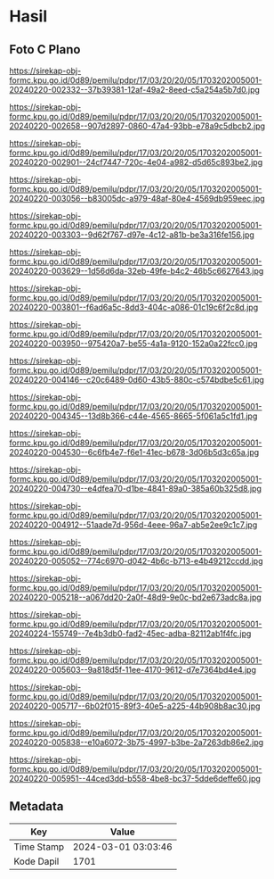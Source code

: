 # Hasil

## Foto C Plano

https://sirekap-obj-formc.kpu.go.id/0d89/pemilu/pdpr/17/03/20/20/05/1703202005001-20240220-002332--37b39381-12af-49a2-8eed-c5a254a5b7d0.jpg

https://sirekap-obj-formc.kpu.go.id/0d89/pemilu/pdpr/17/03/20/20/05/1703202005001-20240220-002658--907d2897-0860-47a4-93bb-e78a9c5dbcb2.jpg

https://sirekap-obj-formc.kpu.go.id/0d89/pemilu/pdpr/17/03/20/20/05/1703202005001-20240220-002901--24cf7447-720c-4e04-a982-d5d65c893be2.jpg

https://sirekap-obj-formc.kpu.go.id/0d89/pemilu/pdpr/17/03/20/20/05/1703202005001-20240220-003056--b83005dc-a979-48af-80e4-4569db959eec.jpg

https://sirekap-obj-formc.kpu.go.id/0d89/pemilu/pdpr/17/03/20/20/05/1703202005001-20240220-003303--9d62f767-d97e-4c12-a81b-be3a316fe156.jpg

https://sirekap-obj-formc.kpu.go.id/0d89/pemilu/pdpr/17/03/20/20/05/1703202005001-20240220-003629--1d56d6da-32eb-49fe-b4c2-46b5c6627643.jpg

https://sirekap-obj-formc.kpu.go.id/0d89/pemilu/pdpr/17/03/20/20/05/1703202005001-20240220-003801--f6ad6a5c-8dd3-404c-a086-01c19c6f2c8d.jpg

https://sirekap-obj-formc.kpu.go.id/0d89/pemilu/pdpr/17/03/20/20/05/1703202005001-20240220-003950--975420a7-be55-4a1a-9120-152a0a22fcc0.jpg

https://sirekap-obj-formc.kpu.go.id/0d89/pemilu/pdpr/17/03/20/20/05/1703202005001-20240220-004146--c20c6489-0d60-43b5-880c-c574bdbe5c61.jpg

https://sirekap-obj-formc.kpu.go.id/0d89/pemilu/pdpr/17/03/20/20/05/1703202005001-20240220-004345--13d8b366-c44e-4565-8665-5f061a5c1fd1.jpg

https://sirekap-obj-formc.kpu.go.id/0d89/pemilu/pdpr/17/03/20/20/05/1703202005001-20240220-004530--6c6fb4e7-f6e1-41ec-b678-3d06b5d3c65a.jpg

https://sirekap-obj-formc.kpu.go.id/0d89/pemilu/pdpr/17/03/20/20/05/1703202005001-20240220-004730--e4dfea70-d1be-4841-89a0-385a60b325d8.jpg

https://sirekap-obj-formc.kpu.go.id/0d89/pemilu/pdpr/17/03/20/20/05/1703202005001-20240220-004912--51aade7d-956d-4eee-96a7-ab5e2ee9c1c7.jpg

https://sirekap-obj-formc.kpu.go.id/0d89/pemilu/pdpr/17/03/20/20/05/1703202005001-20240220-005052--774c6970-d042-4b6c-b713-e4b49212ccdd.jpg

https://sirekap-obj-formc.kpu.go.id/0d89/pemilu/pdpr/17/03/20/20/05/1703202005001-20240220-005218--a067dd20-2a0f-48d9-9e0c-bd2e673adc8a.jpg

https://sirekap-obj-formc.kpu.go.id/0d89/pemilu/pdpr/17/03/20/20/05/1703202005001-20240224-155749--7e4b3db0-fad2-45ec-adba-82112ab1f4fc.jpg

https://sirekap-obj-formc.kpu.go.id/0d89/pemilu/pdpr/17/03/20/20/05/1703202005001-20240220-005603--9a818d5f-11ee-4170-9612-d7e7364bd4e4.jpg

https://sirekap-obj-formc.kpu.go.id/0d89/pemilu/pdpr/17/03/20/20/05/1703202005001-20240220-005717--6b02f015-89f3-40e5-a225-44b908b8ac30.jpg

https://sirekap-obj-formc.kpu.go.id/0d89/pemilu/pdpr/17/03/20/20/05/1703202005001-20240220-005838--e10a6072-3b75-4997-b3be-2a7263db86e2.jpg

https://sirekap-obj-formc.kpu.go.id/0d89/pemilu/pdpr/17/03/20/20/05/1703202005001-20240220-005951--44ced3dd-b558-4be8-bc37-5dde6deffe60.jpg


## Metadata

| Key        | Value               |
| ---------- | ------------------- |
| Time Stamp | 2024-03-01 03:03:46 |
| Kode Dapil | 1701                |



